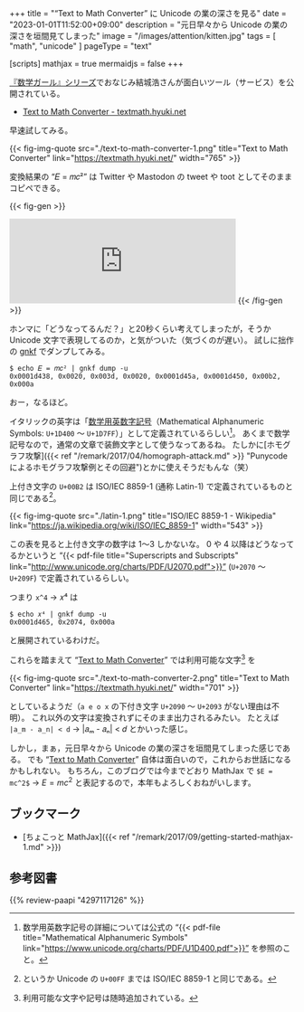 +++
title = "“Text to Math Converter” に Unicode の業の深さを見る"
date =  "2023-01-01T11:52:00+09:00"
description = "元日早々から Unicode の業の深さを垣間見てしまった"
image = "/images/attention/kitten.jpg"
tags = [ "math", "unicode" ]
pageType = "text"

[scripts]
  mathjax = true
  mermaidjs = false
+++

[『数学ガール』シリーズ](https://www.hyuki.com/girl/)でおなじみ結城浩さんが面白いツール（サービス）を公開されている。

- [Text to Math Converter - textmath.hyuki.net](https://textmath.hyuki.net/)

早速試してみる。

{{< fig-img-quote src="./text-to-math-converter-1.png" title="Text to Math Converter" link="https://textmath.hyuki.net/" width="765" >}}

変換結果の “𝐸 = 𝑚𝑐²” は Twitter や Mastodon の tweet や toot としてそのままコピペできる。

{{< fig-gen >}}
<iframe src="https://fedibird.com/@spiegel/109610792617725371/embed" class="mastodon-embed" style="max-width: 100%; border: 0" width="400" allowfullscreen="allowfullscreen"></iframe><script src="https://fedibird.com/embed.js" async="async"></script>
{{< /fig-gen >}}

ホンマに「どうなってるんだ？」と20秒くらい考えてしまったが，そうか Unicode 文字で表現してるのか，と気がついた（気づくのが遅い）。
試しに拙作の [gnkf] でダンプしてみる。

```text
$ echo 𝐸 = 𝑚𝑐² | gnkf dump -u
0x0001d438, 0x0020, 0x003d, 0x0020, 0x0001d45a, 0x0001d450, 0x00b2, 0x000a
```

おー，なるほど。

イタリックの英字は「[数学用英数字記号]（Mathematical Alphanumeric Symbols: `U+1D400` 〜 `U+1D7FF`）」として定義されているらしい[^u1]。
あくまで数学記号なので，通常の文章で装飾文字として使うなってあるね。
たしかに[ホモグラフ攻撃]({{< ref "/remark/2017/04/homograph-attack.md" >}} "Punycode によるホモグラフ攻撃例とその回避")とかに使えそうだもんな（笑）

[^u1]: 数学用英数字記号の詳細については公式の “{{< pdf-file title="Mathematical Alphanumeric Symbols" link="https://www.unicode.org/charts/PDF/U1D400.pdf">}}” を参照のこと。

上付き文字の `U+00B2` は ISO/IEC 8859-1 (通称 Latin-1) で定義されているものと同じである[^u2]。

[^u2]: というか Unicode の `U+00FF` までは ISO/IEC 8859-1 と同じである。

{{< fig-img-quote src="./latin-1.png" title="ISO/IEC 8859-1 - Wikipedia" link="https://ja.wikipedia.org/wiki/ISO/IEC_8859-1" width="543" >}}

この表を見ると上付き文字の数字は 1〜3 しかないな。
0 や 4 以降はどうなってるかというと “{{< pdf-file title="Superscripts and Subscripts" link="http://www.unicode.org/charts/PDF/U2070.pdf">}}” (`U+2070` 〜 `U+209F`) で定義されているらしい。

つまり `x^4` → 𝑥⁴ は

```text
$ echo 𝑥⁴ | gnkf dump -u
0x0001d465, 0x2074, 0x000a
```

と展開されているわけだ。

これらを踏まえて “[Text to Math Converter]” では利用可能な文字[^u3] を

[^u3]: 利用可能な文字や記号は随時追加されている。

{{< fig-img-quote src="./text-to-math-converter-2.png" title="Text to Math Converter" link="https://textmath.hyuki.net/" width="701" >}}

としているようだ（`a e o x` の下付き文字 `U+2090` 〜 `U+2093` がない理由は不明）。
これ以外の文字は変換されずにそのまま出力されるみたい。
たとえば `|a_m - a_n| < d` → |𝑎ₘ - 𝑎ₙ| < 𝑑 とかいった感じ。

しかし，まぁ，元日早々から Unicode の業の深さを垣間見てしまった感じである。
でも “[Text to Math Converter]” 自体は面白いので，これからお世話になるかもしれない。
もちろん，このブログでは今までどおり MathJax で `$E = mc^2$` → $E = mc^2$ と表記するので，本年もよろしくおねがいします。

## ブックマーク

- [ちょこっと MathJax]({{< ref "/remark/2017/09/getting-started-mathjax-1.md" >}})

[Text to Math Converter]: https://textmath.hyuki.net/ "Text to Math Converter - textmath.hyuki.net"
[gnkf]: https://github.com/goark/gnkf "goark/gnkf: Network Kanji Filter by Golang"
[数学用英数字記号]: https://ja.wikipedia.org/wiki/%E6%95%B0%E5%AD%A6%E7%94%A8%E8%8B%B1%E6%95%B0%E5%AD%97%E8%A8%98%E5%8F%B7 "数学用英数字記号 - Wikipedia"

## 参考図書

{{% review-paapi "4297117126" %}} <!-- LaTeX2ε美文書作成入門 -->

